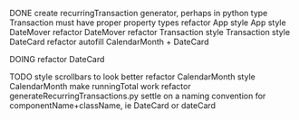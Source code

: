 DONE
create recurringTransaction generator, perhaps in python
type Transaction must have proper property types
refactor App
style App
style DateMover
refactor DateMover
refactor Transaction
style Transaction
style DateCard
refactor autofill CalendarMonth + DateCard

DOING
refactor DateCard

TODO
style scrollbars to look better
refactor CalendarMonth
style CalendarMonth
make runningTotal work
refactor generateRecurringTransactions.py
settle on a naming convention for componentName+className, ie DateCard or dateCard